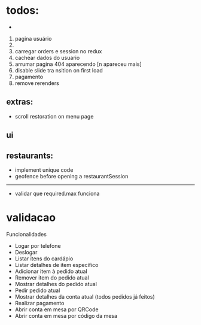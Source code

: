 # todos:

-

1. pagina usuário
1.
1. carregar orders e session no redux
1. cachear dados do usuario
1. arrumar pagina 404 aparecendo [n apareceu mais]
1. disable slide tra nsition on first load
1. pagamento
1. remove rerenders

## extras:

- scroll restoration on menu page

## ui

## restaurants:

- implement unique code
- geofence before opening a restaurantSession

---

- validar que required.max funciona

# validacao

Funcionalidades

- Logar por telefone
- Deslogar
- Listar itens do cardápio
- Listar detalhes de item específico
- Adicionar item à pedido atual
- Remover item do pedido atual
- Mostrar detalhes do pedido atual
- Pedir pedido atual
- Mostrar detalhes da conta atual (todos pedidos já feitos)
- Realizar pagamento
- Abrir conta em mesa por QRCode
- Abrir conta em mesa por código da mesa
